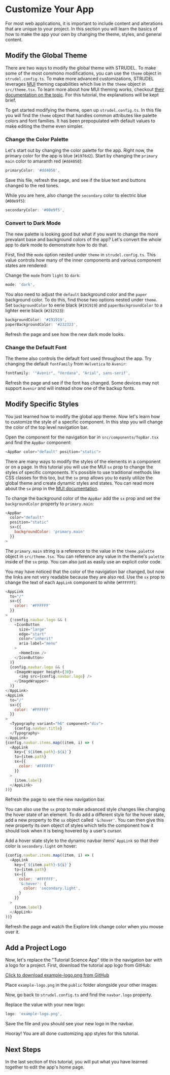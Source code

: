 # Customize Your App

For most web applications, it is important to include content and alterations that are unique to your project. In this section you will learn the basics of how to make the app your own by changing the theme, styles, and general content.

## Modify the Global Theme

There are two ways to modify the global theme with STRUDEL. To make some of the most commono modifications, you can use the `theme` object in `strudel.config.ts`. To make more advanced customizations, STRUDEL leverages [MUI](https://mui.com/) theming capabilities which live in the `theme` object in `src/theme.tsx`. To learn more about how MUI theming works, checkout [their documentation on the topic](https://mui.com/material-ui/customization/theming/). For this tutorial, the explanations will be kept brief.

To get started modifying the theme, open up `strudel.config.ts`. In this file you will find the `theme` object that handles common attributes like palette colors and font families. It has been prepopulated with default values to make editing the theme even simpler.

### Change the Color Palette

Let's start out by changing the color palette for the app. Right now, the primary color for the app is blue (`#1976d2`). Start by changing the `primary` `main` color to amaranth red (`#dd4050`):

```js
primaryColor: '#dd4050',
```

Save this file, refresh the page, and see if the blue text and buttons changed to the red tones.

While you are here, also change the `secondary` color to electric blue (`#00e9f5`):

```js
secondaryColor: '#00e9f5',
```

### Convert to Dark Mode

The new palette is looking good but what if you want to change the more prevalant base and background colors of the app? Let's convert the whole app to dark mode to demonstrate how to do that.

First, find the `mode` option nested under `theme` in `strudel.config.ts`. This value controls how many of the inner components and various component states are rendered:

Change the `mode` from `light` to `dark`:

```js
mode: 'dark',
```

You also need to adjust the `default` background color and the `paper` background color. To do this, find those two options nested under `theme`. Set `backgroundColor` to eerie black (`#191919`) and `paperBackgroundColor` to a lighter eerie black (`#232323`):

```js
backgroundColor: '#191919',
paperBackgroundColor: '#232323',
```

Refresh the page and see how the new dark mode looks.

### Change the Default Font

The theme also controls the default font used throughout the app. Try changing the default `fontFamily` from `Helvetica` to `Avenir`:

```js
fontFamily: '"Avenir", "Verdana", "Arial", sans-serif',
```

Refresh the page and see if the font has changed. Some devices may not support `Avenir` and will instead show one of the backup fonts.

## Modify Specific Styles

You just learned how to modify the global app theme. Now let's learn how to customize the style of a specific component. In this step you will change the color of the top level navigation bar.

Open the component for the navigation bar in `src/components/TopBar.tsx` and find the `AppBar` component:

```js
<AppBar color="default" position="static">
```

There are many ways to modify the styles of the elements in a component or on a page. In this tutorial you will use the MUI `sx` prop to change the styles of specific components. It's possible to use traditional methods like CSS classes for this too, but the `sx` prop allows you to easily utilize the global theme and create dynamic styles and states. You can read more about the `sx` prop in the [MUI documentation](https://mui.com/material-ui/customization/how-to-customize/).

To change the background color of the `AppBar` add the `sx` prop and set the `backgroundColor` property to `primary.main`:

```js
<AppBar 
  color="default" 
  position="static"
  sx={{
    backgroundColor: 'primary.main'
  }}
>
```

The `primary.main` string is a reference to the value in the `theme.palette` object in `src/theme.tsx`. You can reference any value in the theme's `palette` inside of the `sx` prop. You can also just as easily use an explicit color code.

You may have noticed that the color of the navigation bar changed, but now the links are not very readable because they are also red. Use the `sx` prop to change the text of each `AppLink` component to white (`#FFFFFF`):

```js
<AppLink 
  to="/" 
  sx={{ 
    color: '#FFFFFF'
  }}
>
  {!config.navbar.logo && (
    <IconButton
      size="large"
      edge="start"
      color="inherit"
      aria-label="menu"
    >
      <HomeIcon />
    </IconButton>
  )}
  {config.navbar.logo && (
    <ImageWrapper height={30}>
      <img src={config.navbar.logo} />
    </ImageWrapper>
  )}
</AppLink>
<AppLink 
  to="/" 
  sx={{ 
    color: '#FFFFFF'
  }}
>
  <Typography variant="h6" component="div">
    {config.navbar.title}
  </Typography>
</AppLink>
{config.navbar.items.map((item, i) => (
  <AppLink 
    key={`${item.path}-${i}`} 
    to={item.path}
    sx={{ 
      color: '#FFFFFF'
    }}
  >
    {item.label}
  </AppLink>
))}
```

Refresh the page to see the new navigation bar.

You can also use the `sx` prop to make advanced style changes like changing the hover state of an element. To do add a different style for the hover state, add a new property to the `sx` object called `'&:hover'`. You can then give this new property its own object of styles which tells the component how it should look when it is being hovered by a user's cursor.

Add a hover state style to the dynamic navbar items' `AppLink` so that their color is `secondary.light` on hover:

```js
{config.navbar.items.map((item, i) => (
  <AppLink 
    key={`${item.path}-${i}`} 
    to={item.path}
    sx={{ 
      color: '#FFFFFF',
      '&:hover': {
        color: 'secondary.light',
      }
    }}
  >
    {item.label}
  </AppLink>
))}
```

Refresh the page and watch the Explore link change color when you mouse over it.

## Add a Project Logo

Now, let's replace the "Tutorial Science App" title in the navigation bar with a logo for a project. First, download the tutorial app logo from GitHub:

[Click to download example-logo.png from GitHub](https://github.com/strudel-science/strudel-kit/blob/main/docs/getting-started/images/example-logo.png?raw=true)

Place `example-logo.png` in the `public` folder alongside your other images.

Now, go back to `strudel.config.ts` and find the `navbar.logo` property.

Replace the value with your new logo:

```js
logo: 'example-logo.png',
```

Save the file and you should see your new logo in the navbar.

Hooray! You are all done customizing app styles for this tutorial.

## Next Steps

In the last section of this tutorial, you will put what you have learned together to edit the app's home page.